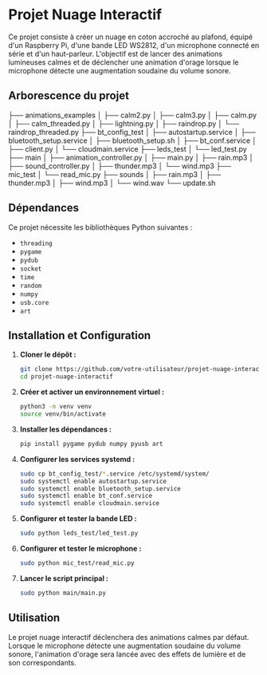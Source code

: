 # Projet Nuage Interactif

Ce projet consiste à créer un nuage en coton accroché au plafond, équipé d'un Raspberry Pi, d'une bande LED WS2812, d'un microphone connecté en série et d'un haut-parleur. L'objectif est de lancer des animations lumineuses calmes et de déclencher une animation d'orage lorsque le microphone détecte une augmentation soudaine du volume sonore.

## Arborescence du projet 

├── animations_examples
│   ├── calm2.py
│   ├── calm3.py
│   ├── calm.py
│   ├── calm_threaded.py
│   ├── lightning.py
│   ├── raindrop.py
│   └── raindrop_threaded.py
├── bt_config_test
│   ├── autostartup.service
│   ├── bluetooth_setup.service
│   ├── bluetooth_setup.sh
│   ├── bt_conf.service
│   ├── client.py
│   └── cloudmain.service
├── leds_test
│   └── led_test.py
├── main
│   ├── animation_controller.py
│   ├── main.py
│   ├── rain.mp3
│   ├── sound_controller.py
│   ├── thunder.mp3
│   └── wind.mp3
├── mic_test
│   └── read_mic.py
├── sounds
│   ├── rain.mp3
│   ├── thunder.mp3
│   ├── wind.mp3
│   └── wind.wav
└── update.sh

## Dépendances

Ce projet nécessite les bibliothèques Python suivantes :

- `threading`
- `pygame`
- `pydub`
- `socket`
- `time`
- `random`
- `numpy`
- `usb.core`
- `art`

## Installation et Configuration

1. **Cloner le dépôt :**
    ```sh
    git clone https://github.com/votre-utilisateur/projet-nuage-interactif.git
    cd projet-nuage-interactif
    ```

2. **Créer et activer un environnement virtuel :**
    ```sh
    python3 -m venv venv
    source venv/bin/activate
    ```

3. **Installer les dépendances :**
    ```sh
    pip install pygame pydub numpy pyusb art
    ```

4. **Configurer les services systemd :**
    ```sh
    sudo cp bt_config_test/*.service /etc/systemd/system/
    sudo systemctl enable autostartup.service
    sudo systemctl enable bluetooth_setup.service
    sudo systemctl enable bt_conf.service
    sudo systemctl enable cloudmain.service
    ```

5. **Configurer et tester la bande LED :**
    ```sh
    sudo python leds_test/led_test.py
    ```

6. **Configurer et tester le microphone :**
    ```sh
    sudo python mic_test/read_mic.py
    ```

7. **Lancer le script principal :**
    ```sh
    sudo python main/main.py
    ```

## Utilisation

Le projet nuage interactif déclenchera des animations calmes par défaut. Lorsque le microphone détecte une augmentation soudaine du volume sonore, l'animation d'orage sera lancée avec des effets de lumière et de son correspondants.
